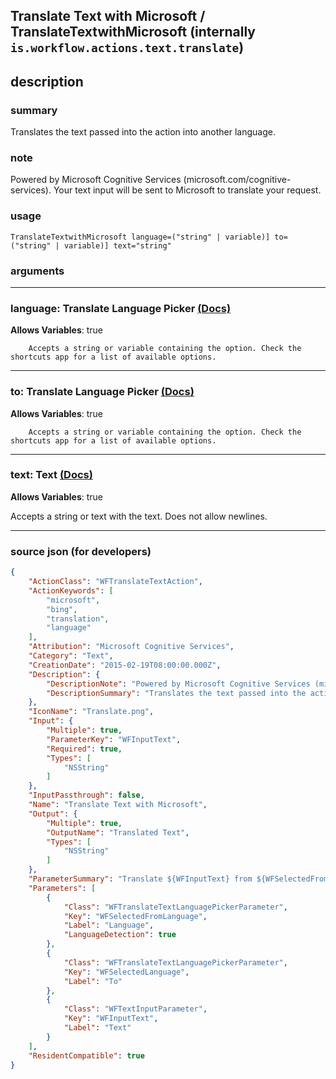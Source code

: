 
## Translate Text with Microsoft / TranslateTextwithMicrosoft (internally `is.workflow.actions.text.translate`)


## description

### summary

Translates the text passed into the action into another language.


### note

Powered by Microsoft Cognitive Services (microsoft.com/cognitive-services). Your text input will be sent to Microsoft to translate your request.


### usage
```
TranslateTextwithMicrosoft language=("string" | variable)] to=("string" | variable)] text="string"
```

### arguments

---

### language: Translate Language Picker [(Docs)](https://pfgithub.github.io/shortcutslang/gettingstarted#other-fields)
**Allows Variables**: true



		Accepts a string or variable containing the option. Check the shortcuts app for a list of available options. 

---

### to: Translate Language Picker [(Docs)](https://pfgithub.github.io/shortcutslang/gettingstarted#other-fields)
**Allows Variables**: true



		Accepts a string or variable containing the option. Check the shortcuts app for a list of available options. 

---

### text: Text [(Docs)](https://pfgithub.github.io/shortcutslang/gettingstarted#text-field)
**Allows Variables**: true



Accepts a string 
or text
with the text. Does not allow newlines.

---

### source json (for developers)

```json
{
	"ActionClass": "WFTranslateTextAction",
	"ActionKeywords": [
		"microsoft",
		"bing",
		"translation",
		"language"
	],
	"Attribution": "Microsoft Cognitive Services",
	"Category": "Text",
	"CreationDate": "2015-02-19T08:00:00.000Z",
	"Description": {
		"DescriptionNote": "Powered by Microsoft Cognitive Services (microsoft.com/cognitive-services). Your text input will be sent to Microsoft to translate your request.",
		"DescriptionSummary": "Translates the text passed into the action into another language."
	},
	"IconName": "Translate.png",
	"Input": {
		"Multiple": true,
		"ParameterKey": "WFInputText",
		"Required": true,
		"Types": [
			"NSString"
		]
	},
	"InputPassthrough": false,
	"Name": "Translate Text with Microsoft",
	"Output": {
		"Multiple": true,
		"OutputName": "Translated Text",
		"Types": [
			"NSString"
		]
	},
	"ParameterSummary": "Translate ${WFInputText} from ${WFSelectedFromLanguage} to ${WFSelectedLanguage}",
	"Parameters": [
		{
			"Class": "WFTranslateTextLanguagePickerParameter",
			"Key": "WFSelectedFromLanguage",
			"Label": "Language",
			"LanguageDetection": true
		},
		{
			"Class": "WFTranslateTextLanguagePickerParameter",
			"Key": "WFSelectedLanguage",
			"Label": "To"
		},
		{
			"Class": "WFTextInputParameter",
			"Key": "WFInputText",
			"Label": "Text"
		}
	],
	"ResidentCompatible": true
}
```

